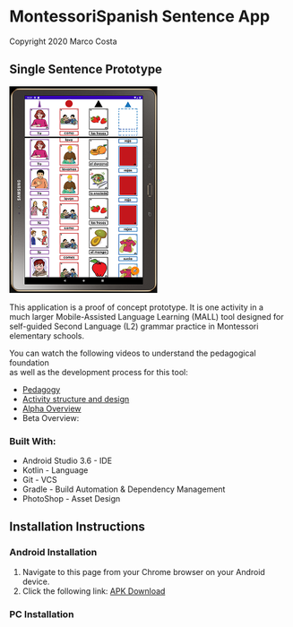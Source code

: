 
# MontessoriSpanish Sentence App
Copyright 2020 Marco Costa
## Single Sentence Prototype
![Single Activity Prototype](appscreenshot.png)

This application is a proof of concept prototype. It is one activity in a  
much larger Mobile-Assisted Language Learning (MALL) tool designed for  
self-guided Second Language (L2) grammar practice in Montessori elementary schools.

You can watch the following videos to understand the pedagogical foundation  
as well as the development process for this tool:
- [Pedagogy](https://youtu.be/6Me3dQJOzdc)
- [Activity structure and design](https://youtu.be/5dAVgHNxMhE)
- [Alpha Overview](https://youtu.be/fsCOiN2IWfc)
- Beta Overview:

### Built With:
- Android Studio 3.6 - IDE
- Kotlin - Language
- Git - VCS
- Gradle - Build Automation & Dependency Management
- PhotoShop - Asset Design


## Installation Instructions

### Android Installation

1. Navigate to this page from your Chrome browser on your Android device.
2. Click the following link: [APK Download](app-debug.apk)


### PC Installation